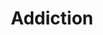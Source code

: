 ---
title: Addiction
slug: addiction
image:
faqs : [
    {
        id : a1,
        question : "ကျွန်ုပ် ဗီဒီယိုဂိမ်း စွဲလမ်းနေပြီလား?",
        answer : "သင်ကလူငယ်တစ်ယောက် သိုမဟုတ် လူလတ်ပိုင်းတစ်ယာက်ဆိုရင် ဗီဒီယိုဂိမ်းကို အနည်းနဲ့အများတော့ ဆော့ဖူးကြမှာပါ။ 2018 ခုနှစ်မှာ အမေရိကန်နိုင်ငံရဲ့ လူငယ် 97% ဟာဗီဒီယိုဂိမ်းဆော့ကစားကြပါတယ် အဲ့ဒီဗီဒီယိုဂိမ်းဆော့ကစားတဲ့ သူတွေထဲကမှ 50% ကျော်ဟာ ခကြာခဏဆိုသလို ဂိမ်းကစားကြပါတယ်။ကျန်အချိုကတော့ ကြာကြာမှတစ်ခါဆော့ကြတယ်ဆိုပါတော့။ အခုလို နည်းပညာတွေပိုမိုတိုးတက်လာပြီး ဖွံဖြိုးလာတာနဲ့အမျှ ဗီဒီယိုဂိမ်းဆိုတာဟာ လူတိုင်းနဲ့ မဖြစ်မနေလောက်ကို ထိတွေ့နေရပါတယ်၊နောက်လဲပိုမိုအဆင့်မြင့်တဲ့ ဗီဒီယိုဂိမ်းပေါင်းစုံနဲ့ ထိတွေ့နေရပါတော့မယ်။ ဒါပေမဲ့ ဗီဒီယိုဂိမ်းကြောင့်တော့ ကိုယ့်ဘဝတွေ တန်ဖိုးရှိတဲ့အချိန်တွေကို ဆုံးရှုးမခံပါနဲ့။ ဗီဒီယိုဂိမ်းက ကိုယ့်ဘဝကို ဖျက်စီးနေပြီလား ဆိုရင်တော့ ဒီချက်တွေတွေထဲကဘယ်နှချက် ကိုယ်နဲ့ကိုက်ညီနေလဲ ဆိုတာကိုစမ်းစစ်ကြည့်ပါ

        ၁. နေ့တိုင်းလိုလို ဂိမ်းဆော့ဖြစ်နေမယ်။ ဂိမ်းမဆော့ရတဲ့နေ့တွေဆို တစ်ခုခုလိုနေသလို ဟာတာတာဖြစ်နေမယ်။
        ၂. ဖုန်း သိုမဟုတ် ကွန်ပျူတာ အားမရှိချိန်၊ မီးပြတ်လို wifi မရချိန်၊ အင်တာနက် ပြတ်တောက်နေချိန်တွေမှာ ဘာလုပ်လိုဘာကိုင်ရမှန်းမသိဖြစ်နေမယ်။ ဂိမ်းဆော့နေကျအချိန်တွေမှာ ဂိမ်းမဆော့လိုမရရင် ဘာလုပ်လို ဘာကိုင်ရမှန်းမသိ ဖြစ်နေမယ်။
        ၃. အချိန်တော်တော်များများကို ဂိမ်းအကြောင်းပဲတွေးနေမယ်။ ကျောင်းချိန် အလုပ်ချိန်တွေမှာတောင် ငါ့ဂိမ်း skill တက်အောင် ဘယ်လိုလုပ်ရမလဲတို၊ ညအိမ်ပြန်ရောက်ရင် ဂိမ်းဆော့ရမယ့်အကြောင်းတိုကိုပဲ တွေးနေမိမယ်။ ညအိပ်ရင်တောင် အိပ်မပျော်ခင်ထိ ဂိမ်းပဲစိတ်ထဲရောက်နေမယ်။
        ၄. ပြင်ပဘဝထက် ဗီဒီယိုဂိမ်းက ပိုအရေးကြီးနေမယ်။ လက်တွေ့ဘဝမှာ အောင်မြင်ဖိုထက် ဂိမ်းထဲမှာ အောင်မြင်ဖိုကို ပိုအလေးထားနေတယ်။
        ၅. ဂိမ်းဆော့နေတဲ့အချိန်တွေဆို ထမင်းမေ့ ဟင်းမေ့ဖြစ်နေမယ်။ဗိုက်လဲမဆာဘူး အိပ်လဲမအိပ်ချင်ဘူး။
        ၆. အိမ်မှာရှိတဲ့အချိန်တွေဆို ဘာလုပ်လုပ် ဂိမ်းနှင့်တကွ။ အိမ်သာတက်လဲ ဖုန်းယူသွားတယ် ၊ ထမင်းစားလဲ ဖုန်းကြည့်နေရင်းစားတယ်၊ မိသားစုဝင်တွေနဲ့ ခရီးသွားလဲ အားရင်အားသလို ဂိမ်းဆော့တယ်။
        ၇. လူတွေနဲ့စကားသိပ်မပြောချင်တော့ဘူး။ ကိုယ့်ကို မေးခွန်းတွေလာမေးရင်လဲ အရင်ကထက် စိတ်မရှည်တော့ဘူး။

        ဒီအချက်တွေ တော်တော်များများနဲ့ ကိုက်ညီနေပြီးဆိုရင်တော့ သင်ဗီဒီယိုဂိမ်းကို စွဲလမ်းနေပါပြီ။
        အဲ့တော့ ဂိမ်းစွဲလမ်းလာရင်ကော ဘာဆိုးကျိုးတွေရှိမလဲ?
        ၁. မကောင်းမြင်စိတ်များလာမယ်။ ဒေါသထွက်လွယ်လာမယ်။ စိတ်တွေသိပ်မရှည်တော့ဘူး။
        ၂. ပြင်ပပေါင်းသင်းဆက်ဆံရေး ညံဖျင်းလာမယ်။ အထီးကျန်စိတ်တွေဖြစ်လာမယ်။လက်တွေ့ဘဝ လူအများကြားထဲရောက်ရင် အလိုလိုအားငယ်နေမယ်။
        ၃. လွယ်လွယ်နဲ့ စိတ်ဓာတ်ကျတတ်လာမယ်။ အထိအခိုက်မခံနိုင်ဖြစ်လာမယ်။ နည်းနည်းပြောခံရတာနဲ့ ဝမ်းနည်းမယ် ဒေါသထွက်မယ်။ 
        (ဂိမ်းစွဲလမ်းတဲ့ လူငယ်တွေဟာ ဘာမဟုတ်တဲ့ ကိစ္စအသေးအဖွားလေးတွေအတွက်နဲ့ အားငယ်ပြီး suicide လုပ်သွားတဲ့ ဥပမာဖြစ်ရပ်တွေလဲ ရှိပါတယ်။အခုထိလဲ ရှိနေစဲပါ)

        သေချာပြန်လည် သုံးသပ်ရရင် ကိုယ်ကဂိမ်းဆော့တာကျွမ်းကျင်တာ သိုမဟုတ် ကိုယ့်မှာဂိမ်း skin ဘယ်လောက်များတာ စတာတွေက လက်တွေ့ဘဝမှာ ဘယ်သူတွေအထင်ကြီးမယ်ထင်ပါသလဲ။ ဘယ်သူမှဂရုမစိုက်ပါ ကိုယ်နဲ့ဂိမ်းအတူဆော့နေကျ သူငယ်ချင်း အသိုင်းအဝိုင်းလောက်ကသာ စိတ်ဝင်စားချင် စိတ်ဝင်စားပါလိမ့်မယ်။ ဆိုလိုချင်တာက ဂိမ်းအတွက် ပိုက်ဆံတွေ သုံးနေသူတွေအနေနဲ့ ကိုယ်ရှာဖွေထားသော သိုမဟုတ် ကိုယ့်မိဘ ရှာဖွေထားသော ေငွများကို ဂိမ်းထဲမှာ သုံးပစ်မယ့်အစား လက်ရှိကိုယ့်ချစ်သူကို လက်ဆောင်လေးတွေပေးပါ။ ကိုယ့်ကို တန်ဖိုးထားတဲ့သူတွေအတွက် လက်ဆောင်လေးတွေ ဘာလေးတွေ ဖန်တီးပေးစေလိုပါတယ်။

        ချွင်းချက်အနေနဲ့ ကိုယ်က pro gamer သိုမဟုတ် streamer တစ်ယောက်ဖြစ်ချင်လို ဂိမ်းဆော့နေရပါတယ်ဆိုရင် ဒီအချက်တွေကို စဥ်းစားပါ။
        ၁. ကိုယ့်မှာ pro gamer သိုမဟုတ် streamer ဖြစ်ဖို လုံလောက်တဲ့ ကျွမ်းကျင်မှု,game skills,game sense တွေရှိရဲ့လား
        ၂. streamer လုပ်ဖိုဆိုရင် ကိုယ့်မှာ လူတွေကို Entertainment လုပ်  ပေးနိုင်စွမ်း ရှိရဲ့လား
        ၃. ကိုယ််ဘယ်လမ်းကြောင်းကနေ pro player life သိုမဟုတ် streamer လုပ်မလဲဆိုတဲ့ road map ရှိရဲ့လား
        ၄. အကယ်လို ကိုယ်ဂိမ်းဆော့တာနဲ့ မအောင်မြင်ရင် ရှင်သန်ရပ်တည်ဖို အ ခြားအလုပ်အကိုင် သိုမဟုတ် ဝင်ငွေလမ်းကြောင်း တစ်စုံတစ်ရာရှိပါသလား

        အကယ်လိုဒီအချက်တွေနဲ့ပြည့်စုံမယ်ဆိုရင်တော့ဖြင့် ကိုယ်ဝါသနာပါနဲ့ game ဆော့ရင်း ဘဝကိုရှင်သန်ရပ်တည် နိုင်အောင် စနစ်တကျကြိုးစားပါ။ အဲ့ဒါမှမဟုတ်ရင်တော့ ကိုယ့်တန်ဖိုးရှိတဲ့ အချိန်တွေကို အကျိုးရှိစွာ အသုံးချပါ။"
    },
    {
        id : a2,
        question : "ကျွန်ုပ် အားဖြည့်အချိုရည် စွဲလမ်းနေပြီလား?",
        answer : "အလုပ်ကပြန်လာလိုဖြစ်ဖြစ် အားကစားလုပ်ပြီး အမောပြေဖြစ်ဖြစ် အားဖြည့်အချိုရည်(energy drink) လေးတွေသောက်ဖြစ်ကြမယ်ထင်ပါတယ်။ 
        energy drink မှာပါတဲ့ caffine(ကဖိန်း) ဓာတ်
        နဲ့ သကြားဓာတ်က လူကိုခဏတာ လန်းဆန်းတက်ကြွစေပြီး ပင်ပန်းနွမ်းနယ်မှုများကို လျော့ကျစေပါတယ်။
        ပျမ်းမှုအားဖြင့် တစ်နေ့ကို ကဖိန်းဓာတ် 400mg(၄၀ဝ မီလီဂရမ်)အထိ သောက်သုံးခြင်းက ကျန်းမာရေးကို သိသိသာသာမထိခိုက်စေပါဘူး။ သိုသော်လဲ ပျမ်းမျှသာဖြစ်ပါတယ် ။မိမိအသက်အရွယ် ကိုယ်အလေးချိန်နဲ့ ကိုယ်ခံစွမ်းအားပေါ် မူတည်ပြီး အပြောင်းအလဲရှိပါတယ်။ သာမာန် အားဖြည့်အချိုရည် သံဗူးတစ်ဗူးမှာ ပျမ်းမျှအားဖြင့် ကဖိန်း 80 mg ပါဝင်ပါတယ်။ဆိုတော့သင်က လူလတ်ပိုင်းတစ်ယောက်ဆိုရင် တစ်ရက်ကို ၄-၅ ဘူးဝန်းကျင်အထိ သောက်သုံးနိုင်ပါတယ်။
        တစ်ကယ်လို သင်ကအဲ့အတိုင်းအတာအထိ ပိုမိုသောက်သုံးနေပြီ ဆိုရင်တော့ 

        ၁. သွေးပေါင်ချိန်တက်လာခြင်း၊သွေးဖိအားများလာခြင်း
        ၂. မလိုအပ်ပဲ စိုးရိမ်ပူပန်မှုများလာခြင်း၊ တွေးပူနေခြင်း
        ၃. အိပ်မပျော်ခြင်း၊ အိပ်ချိန်စားချိန် မမှန်တော့ခြင်း
        ၄. ရေဓာတ်ခမ်းခြောက်ခြင်း
        ၅. အစာအိမ်လမ်းကြောင်းဆိုင်ရာ ပြဿနာများ ဖြစ်စေနိုင်ပါတယ်
        ၆. အားဖြည့်အချိုရည် မှာပါဝင်တဲ့ သကြားဓာတ်ကြောင့် နောက်ဆက်တွဲ ဆီးချိုသွေးချို ရောဂါများထိပါ ဖြစ်လာနိုင်ပါတယ်"
    },
    {
        id : a3,
        question : "ကျွန်ုပ်ကော်ဖီစွဲလမ်းနေပြီလား?",
        answer : "သင်က မနက်အိပ်ယာထတိုင်း ကော်ဖီအမြဲသောက်ဖြစ်တယ်။ကော်ဖီမသောက်ဖြစ်တဲ့နေ့တွေဆိုစိတ်မပါသလို နေလို့ထိုင်လို့မကောင်းဖြစ်နေပါသလား။ အမေရိကန်နိုင်ငံရဲ့ ၆၂ ရာခိုင်းနှုန်းသောသူတွေဟာလဲ မနက်တိုင်း ကော်ဖီတစ်ခွက်အနည်းဆုံးသောက်သုံးကြပါတယ်။ ဆေးပညာအရ တစ်နေ့ကိုကော်ဖီ 400mg (၄၀၀ မီလီဂရမ်)၊ ခွက်အားဖြင့် ၄-၅ ခွက်အထိ သောက်သုံးခြင်းက ကျန်းမာရေးကို သိသိသာသာမထိခိုက်စေနိုင်ပါဘူး။ သို့သော်လဲပဲ လူတစ်ဦးနှင့်တစ်ဦးမတူညီသောကြောင့် အတိအကျသတ်မှတ်လို့မရပေ။ မိမိခန္တာကိုယ်အလေးချိန် အသက်အရွယ်နှင့် ကိုယ်ခံအား ပေါ်မူတည်ပြီး အပြောင်းအလဲရှိပါတယ်။ အကယ်လို့သင်က တစ်နေ့ကိုကော်ဖီ ၅ ခွက်လောက်ထက် ပိုမိုသောက်သုံးဖြစ်နေ​ြပီဆိုရင်တော့ သင့်ကျန်းမာရေးကို အထူးဂရုပြုသင့်ပါပြီ။

        ကော်ဖီမှာပါတဲ့ caffine(ကဖိန်းဓာတ်) ဟာဆိုရင်ကောင်းကျိုးအနေနဲ့ အချိန်အတိုင်းအတာတစ်ခုထိ လန်းဆန်းတက်ကြွစေပြီး အလုပ်များကို အာရုဏ်စူးစိုက်မှုကောင်းစွာ လုပ်ဆောင်နိုင်ပါတယ်။ ဒါ့အပြင် ကိုယ်ရောစိတ်ပါ ပင်ပန်းနွမ်းနယ်မှုများကို လျော့ကျစေနိုင်ပါတယ်။ 
        သိုသော်ညား ကောဖီကို သောက်သင့်သည်ထက် ပိုမိုသောက်သုံးမိလာခြင်းက များစွာသော ကိုယ်ရောစိတ်ပါ မကျန်းမာမှူများကို ဖြစ်စေနိုင်ပါတယ်။
        1. စိုးရိမ်မှုလွန်ကဲလာခြင်း
        အရာရာကို အရင်ကထက် စိုးရိမ်မှုတွေများနေတယ်။ အနာဂါတ်ကိုလဲ မကြာခဏတွေးပြီးပူနေတာမျိုးတွေ၊မလိုအပ်ပဲ စိုးရိမ်ပူပန်မှုလွန်ကဲတာမျိုးတွေ ဖြစ်လာနိုင်ပါတယ်။
        2. အိပ်မပျော်ခြင်း
        ကော်ဖီမှာပါတဲ့ caffine(ကဖိန်းဓာတ်) ကြောင့် နှလုံးခုန်တွေမြန်ပြီး ကိုယ်ကအိပ်ငိုက်နေတာတောင်မှ အိပ်မပျော်နိုင်တာမျိုးတွေ ဖြစ်နိုင်ပါတယ်။ ဒါကြောင့် နောက်နေ့မှာ အိပ်ရေးမဝတာနဲ့အတူ အိပ်ရေးမဝတာရဲ့ နောက်ဆက်တွဲ ပြဿနာတွေဖြစ်တဲ့ စိတ်မရှည်တာ၊ဒေါသထွက်လွယ်တာ ၊ မကောင်းမြင်မှုများနေတာမျိုးတွေလဲ ကြုံတွေ့နိုင်ပါတယ်။
        (ဒီဆိုးကျိုးကိုတော့ ကော်ဖီအလွန်အကျွံမသောက်ရင်တောင် ညအိပ်ခါနီး ကော်ဖီသောက်ဖြစ်တဲ့အခါတွေမှာလဲ ကြုံနိုင်ပါတယ်)
        ၃. mood swings(စိတ်အပြောင်းအလဲမြန်လာခြင်း)
        အခုပဲပျော်နေလိုက် ခဏနေပဲ ဒေါသထွက်လာလိုက်နဲ့ စိတ်ကအပြောင်းအလဲတွေ ဖြစ်နေတတ်ပါတယ်။
        ၄. ထင်ယောင်ထင်မှားဖြစ်ခြင်း
        ဒီဖြစ်စဥ်ကတော့ လူနည်းစုမှာသာဖြစ်ပြီးတော့ ကော်ဖီကို အလွန်အကျွံသောက်သုံးလွန်းသူတွေမှာသာ တွေ့ရနိုင်တဲ့ ဖြစ်တောင့်ဖြစ်ခဲ ဖြစ်စဥ်ဖြစ်ပါတယ်။
        ကိုယ့်မှာမရှိတဲ့အရာတွေကို ရှိတယ်လိုထင်နေခြင်း။ တစ်ကယ်မရှိသောအသံများကို ကြားနေရခြင်း။ တစ်ကယ်မရှိသော လူပုဂ္ဂိုလ်များ အရာဝတ္ထုများကို မြင်နေရခြင်း။ ၎င်းမှာ ဦးနှောက်က အတုအယောင် သီတင်းမှားများကို ထုတ်လွှတ်လာသောကြောင့်ဖြစ်ပါတယ်။"
    },
    {
        id : ,
        question : "What is ဆေးခြောက်?....",
        answer : "ဆေးခြောက်(weed) ဆိုတာက အခုခေတ်ကြီးမှာ လူတိုင်းမြင်ဖူးကြားဖူးကြမှာပါ။ စစ်တပ်အာဏာသိမ်းပြီးနောက်ပိုင်း လူငယ်အတော်အများဟာ ဆေးခြောက်နှင့် အခြားမူးယစ်ဆေးဝါး အရက်​ေသဇာတွေကို စိတ်ထွက်ပေါက်အနေနဲ့  သုံးစွဲလာခဲ့ကြပါတယ်။ တချို့လူငယ်အသိုင်းအဝိုင်းတွေမှာဆို ဆေးခြောက်မသောက်ဖူးရင် ခေတ်မမှီဘူး ဆိုတာမျိုးထိပါရှိလာပါတယ်။ 2022 June မှာ အိမ်နီးချင်းနိုင်ငံဖြစ်တဲ့ ထိုင်းမှာပါ ဆေးခြောက်ကို တရားမဝင်မူးယစ်ဆေးစာရင်းမှ ထုတ်ပယ်ပြီးနောက် မြန်မာနိုင်ငံကိုပါ ဆေးခြောက်အရင်းအမြစ်တွေ ပိုမိုရောက်ရှိလာပါတယ်။"
    },
    {
        id : ,
        question : "ဘာလို့ဆေးခြောက်လဲ?....",
        answer : "ဆေးခြောက်ကို Canada,Georgia,South Africa,Thailand အပါအဝင် နိုင်ငံအများအပြားက တရားမဝင်မူးယစ်ဆေးစာရင်းကနေ တရားဝင် ထုတ်ပယ်ထားပါတယ်။ ဘာကြောင့်လဲပြောရရင် ဆေးခြောက်က အခြားသောမူးယစ်ဆေးဝါးများနဲ့မတူပဲ မူးပြီးမယစ်လို့ပါ။ ဆေးခြောက်သုံးစွဲထားချိန်မှာ ရီရီငွေ့ငွေ့နဲ့ လေပေါ်ပျံနေသလို အောက်ပြန်ကျသွားသလိုနဲ့ ခေတ်စကားအရ လွင့်နေတယ်ပေါ့ဗျာ။ အဲ့အချိန်မှာဆို သင်က ဘာလုပ်လုပ် ပျော်နေပါလိမ့်မယ် အကုန်လုံးကိုလဲ အကောင်းမြင်ပြီး အရာရာဟာအေးချမ်းနေပါလိမ့်မယ်။ ခဏအကြာမှာတော့ မှိန်းလာပြီး အိပ်ပျော်သွားမယ်၊ နိုးလာရင် ဗိုက်ဆာပြီး ဘာစားစား စားကောင်းနေပါတယ်။တချို့ဆို ဆေးခြောက်သောက်ပြီး ခဏအတွင်းမှာတင် စားကောင်းသောက်ကောင်းဖြစ်သွားပါပြီ။မီးဖိုချောင်ထဲက ခရမ်းချဥ်သီးစိမ်းလဲ စားလို့မြိန်နေရာ။ ဘယ်သူ့မှလဲ အန္တာရယ်မပေးဘူး။အိုကေနားစားပဲလေ။
        
        ဆေးခြောက်သုံးစွဲနိုင်သော နည်းလမ်းများ....
        -ဆေးခြောက်ကို အမှန့်သတ္ဍာန်​​ပြုလုပ်၍ ဆေးလိပ်သဖွယ် ရှူရှိုက်ခြင်း
        -စားစရာ ဟင်း များထဲတွင် ဆေးခြောက်ကိုထည့်၍ ကြိုချက် စားသောက်ခြင်း၊ ဘီစကစ်ကဲ့သို့သော မုန့်များထဲတွင် ဆေးခြောက်ကို ထည့်သွင်းပြုလုပ်၍ စားသုံးခြင်း 
        -ဆေးခြောက်၏ အဆီအနှစ်ကို vape , e-cigarette များတွင်ထည့်၍ ရှူရှိုက်ခြင်း စသဖြင့် နည်းလမ်းမျိုးစုံနဲ့ သုံးစွဲနိုင်ပါတယ်"
    },
    {
        id : ,
        question : "ဒါဆို ဆေးခြောက်မှာ ဘာဆိုးကျိုးတွေကောရှိနိုင်မလဲ?",
        answer : "ဆေးခြောက်စွဲလမ်းခြင်းနှင့် ဆိုးကြိုးများ....သင်ကနှစ်နှစ်ချိုက်ချိုက် အိပ်ပျော်ချင်လို့ ဖြစ်စေ ပျော်ချင်လို့ပဲဖြစ်စေ ဆေးခြောက်ကို သုံးစွဲတဲ့ရက်တွေစိပ်လာပြီ နေ့တိုင်းလိိုလိုသုံးစွဲဖြစ်လာပြီ ဆိုရင်တော့ သူ့ရဲ့ဆိုးကျိုးတွေ သင့်အပေါ်သက်ရောက်နေပြီးနှင့်လောက်ပါပြီ။အိပ်ပျော်ချင်လို့ ဆေးခြောက်သောက်ရင်းကနေ ဆေးခြောက်မှ မသောက်ရရင် အိပ်မပျော်ဘူး ဆိုတဲ့အခြေအနေကို လေးငါးရက် တစ်ပတ်အတွင်း ရောက်ရှိသွားနိုင်ပါတယ်။"
    },
    {
        id : ,
        question : "ဆေးခြောက်စွဲလမ်းလာရင် ဘာတွေဖြစ်လာမလဲ?",
        answer : "၁. မေ့လျော့တတ်လာမယ် 
        ခဏခဏသတိမေ့နေမယ် ဒီနေ့ကိုယ်ဘာစားတယ် ဘာလုပ်တယ်ဆိုတာတောင် သေချာမမှတ်မိတာမျိုး

        ၂. သတိလက်လွတ်ဖြစ်မယ် အာရုံစိုက်နိုင်မှုနည်းလာမယ်
        သင်အလုပ်မှာဖြစ်စေ ကျောင်းစာတွေမှာဖြစ်စေ အရင်လို performance မကောင်းတော့ဘူး စာတွေလဲခဏခဏမေ့မယ် အလုပ်ချိန်မှာလဲ ကိုယ်ညကဆေးခြောက်သုံးထားတဲ့ အရှိန်နဲ့ သတိလွတ်ပြီး စိတ်ကလေလွင့်နေတာမျိုး ဖြစ်လာပါမယ်။
        ကိုယ့်ရဲ့ ပညာရေးတို့ အလုပ်တို့မှာ တိုးတက်မှုတွေလျော့​နည်းလာပါမယ်။

        ၃. ပျော်ရွှင်မှုက ဆေးခြောက်ပေါ်မှာ
        ဆေးခြောက်မှ မသောက်ရင် မရယ်နိုင် မပြုံးနိုင်တော့ဘူး။ ဘဝကြီးက  ငြီးငွေ့စရာဖြစ်နေမယ်။ဆေးခြောက်သုံးလိုက်မှ ေပျာ်နိုင်တာမျိုးတွေ ဖြစ်လာနိုင်ပါတယ်။

        ၄. စိုရိမ်ပူပန်မှုများခြင်း
        စိုးရိမ်ပူပန်မှု လွန်ကဲခြင်း(anxious)၊ သံသယလွန်ကဲခြင်း(paranoid)
        မလုံခြုံသလိုခံစားရခြင်းများလဲ ဖြစ်လာနိုင်ပြီး သုံးစွဲမှုပိုများလာတဲ့အခါ depression တွေပါဖြစ်လာနိုင်ပါတယ်။

        ၅. အခြားကျန်းမာရေး ပြဿနာများဖြစ်တဲ့ ဝမ်းချုပ်ခြင်းနှင့် လိပ်ခေါင်းရောဂါများကိုပါ ဖြစ်စေနိုင်ပါတယ်"
    }
]
---